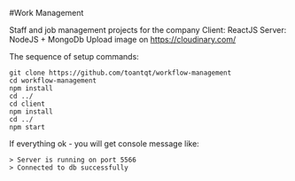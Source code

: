 #Work Management

Staff and job management projects for the company
Client: ReactJS
Server: NodeJS + MongoDb
Upload image on https://cloudinary.com/

The sequence of setup commands:
```
git clone https://github.com/toantqt/workflow-management
cd workflow-management
npm install
cd ../
cd client
npm install
cd ../
npm start

```
If everything ok - you will get console message like:
```
> Server is running on port 5566
> Connected to db successfully
```